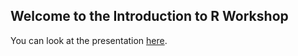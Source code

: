 ## Welcome to the Introduction to R Workshop

You can look at the presentation [here](https://htmlpreview.github.io/?https://github.com/eugeniopaglino/RWorkshopBase/blob/main/RWorkshopBase.html).
